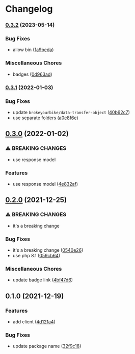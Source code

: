 # Changelog

### [0.3.2](https://www.github.com/brokeyourbike/paystack-api-client-php/compare/v0.3.1...v0.3.2) (2023-05-14)


### Bug Fixes

* allow bin ([1a9beda](https://www.github.com/brokeyourbike/paystack-api-client-php/commit/1a9beda99ae74cb95b4b330c659b44b2587af7d6))


### Miscellaneous Chores

* badges ([0d963ad](https://www.github.com/brokeyourbike/paystack-api-client-php/commit/0d963addabd5556bbd02f000750df6308195ff1f))

### [0.3.1](https://www.github.com/brokeyourbike/paystack-api-client-php/compare/v0.3.0...v0.3.1) (2022-01-03)


### Bug Fixes

* update `brokeyourbike/data-transfer-object` ([40b62c7](https://www.github.com/brokeyourbike/paystack-api-client-php/commit/40b62c7e185812165837b6b30ad2300be31ef261))
* use separate folders ([a0e8f6e](https://www.github.com/brokeyourbike/paystack-api-client-php/commit/a0e8f6ed14d020b85a99fe237814374cf0a07fab))

## [0.3.0](https://www.github.com/brokeyourbike/paystack-api-client-php/compare/v0.2.0...v0.3.0) (2022-01-02)


### ⚠ BREAKING CHANGES

* use response model

### Features

* use response model ([4e832af](https://www.github.com/brokeyourbike/paystack-api-client-php/commit/4e832af9de688b8cfe4a25af41af5ed338f55fc5))

## [0.2.0](https://www.github.com/brokeyourbike/paystack-api-client-php/compare/v0.1.0...v0.2.0) (2021-12-25)


### ⚠ BREAKING CHANGES

* it's a breaking change

### Bug Fixes

* it's a breaking change ([0540e26](https://www.github.com/brokeyourbike/paystack-api-client-php/commit/0540e265550ac22c0a7005a544410958c845cd80))
* use php 8.1 ([059cb64](https://www.github.com/brokeyourbike/paystack-api-client-php/commit/059cb6464a2d4572b62f685c14f72322bf248e8b))


### Miscellaneous Chores

* update badge link ([4bf47d6](https://www.github.com/brokeyourbike/paystack-api-client-php/commit/4bf47d6b8b8f6a9999eec5991e43f067d4489987))

## 0.1.0 (2021-12-19)


### Features

* add client ([4d121a4](https://www.github.com/brokeyourbike/paystack-api-client-php/commit/4d121a4414837e93e9d1206d2e95bdd520bda128))


### Bug Fixes

* update package name ([32f9c18](https://www.github.com/brokeyourbike/paystack-api-client-php/commit/32f9c18fa38abb72638ce031a9732139528ffd14))
